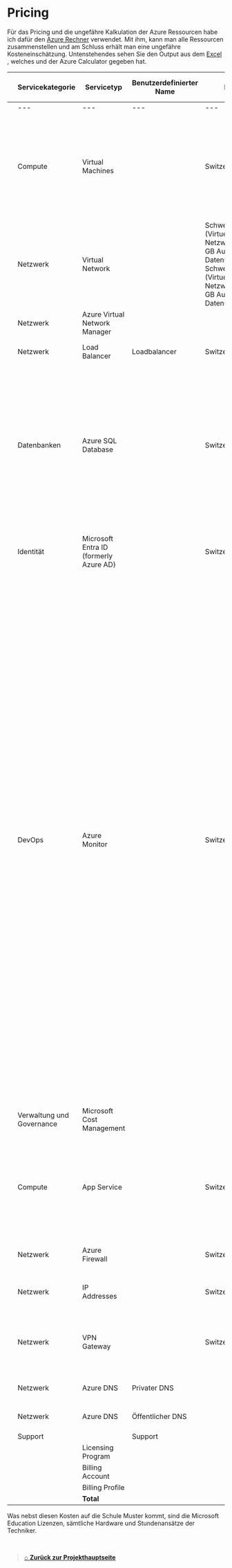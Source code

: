 # Pricing

Für das Pricing und die ungefähre Kalkulation der Azure Ressourcen habe ich dafür den [Azure Rechner](https://azure.microsoft.com/de-de/pricing/calculator/) verwendet. 
Mit ihm, kann man alle Ressourcen zusammenstellen und am Schluss erhält man eine ungefähre Kosteneinschätzung. 
Untenstehendes sehen Sie den Output aus dem [Excel](./Pricing/Schaetzung_Pricing_Azure_Ressources.xlsx)  , welches und der Azure Calculator gegeben hat. 


|     | Servicekategorie          | Servicetyp                             | Benutzerdefinierter Name | Region                                                                                                                                                   | Beschreibung                                                                                                                                                                                                                                                                                                                                                                                                                                                                                                                                                                                                                                                                                                                                                                                                                                                                                                                                                                                                                                                                                                                                                                                                                                                                                                                 | Geschätzte monatliche Kosten | Geschätzte Vorabkosten |     |
| --- | ------------------------- | -------------------------------------- | ------------------------ | -------------------------------------------------------------------------------------------------------------------------------------------------------- | ---------------------------------------------------------------------------------------------------------------------------------------------------------------------------------------------------------------------------------------------------------------------------------------------------------------------------------------------------------------------------------------------------------------------------------------------------------------------------------------------------------------------------------------------------------------------------------------------------------------------------------------------------------------------------------------------------------------------------------------------------------------------------------------------------------------------------------------------------------------------------------------------------------------------------------------------------------------------------------------------------------------------------------------------------------------------------------------------------------------------------------------------------------------------------------------------------------------------------------------------------------------------------------------------------------------------------- | ---------------------------- | ---------------------- | --- |
|     | ---                       | ---                                    | ---                      | ---                                                                                                                                                      | ---                                                                                                                                                                                                                                                                                                                                                                                                                                                                                                                                                                                                                                                                                                                                                                                                                                                                                                                                                                                                                                                                                                                                                                                                                                                                                                                          | ---:                         | ---:                   |     |
|     | Compute                   | Virtual Machines                       |                          | Switzerland North                                                                                                                                        | 30 D2as v5 (2 vCPUs, 8 GB RAM) (3 Jahre reserviert), Windows (AHB), Nur Betriebssystem; 30 verwaltete Datenträger – E3; Regionsübergreifender Übertragungstyp, Ausgehende Datenübertragung (5 GB) von Schweiz, Norden zu Europa, Norden                                                                                                                                                                                                                                                                                                                                                                                                                                                                                                                                                                                                                                                                                                                                                                                                                                                                                                                                                                                                                                                                                      | CHF976.27                    | CHF0.00                |     |
|     | Netzwerk                  | Virtual Network                        |                          | Schweiz, Norden (Virtuelles Netzwerk 1): 100 GB Ausgehende Datenübertragung; Schweiz, Westen (Virtuelles Netzwerk 2): 100 GB Ausgehende Datenübertragung | CHF12.56                                                                                                                                                                                                                                                                                                                                                                                                                                                                                                                                                                                                                                                                                                                                                                                                                                                                                                                                                                                                                                                                                                                                                                                                                                                                                                                     | CHF0.00                      |                        |     |
|     | Netzwerk                  | Azure Virtual Network Manager          |                          |                                                                                                                                                          | 2 verwaltete Zeichen x 1 Monat                                                                                                                                                                                                                                                                                                                                                                                                                                                                                                                                                                                                                                                                                                                                                                                                                                                                                                                                                                                                                                                                                                                                                                                                                                                                                               | CHF130.98                    | CHF0.00                |     |
|     | Netzwerk                  | Load Balancer                          | Loadbalancer             | Switzerland North                                                                                                                                        | Standard Tarif: 7 Regeln, 1.000 GB Verarbeitete Daten                                                                                                                                                                                                                                                                                                                                                                                                                                                                                                                                                                                                                                                                                                                                                                                                                                                                                                                                                                                                                                                                                                                                                                                                                                                                        | CHF33.96                     | CHF0.00                |     |
|     | Datenbanken               | Azure SQL Database                     |                          | Switzerland North                                                                                                                                        | Einzeldatenbank, Virtueller Kern, Allgemein, Bereitgestellt, Standard-Serie (Gen5), Primäres oder geografisches Replikat-Notfallwiederherstellung, Zonenredundant, 1 – 2 virtuelle(r) Kern/e Datenbank(en) x 1 Monat, 32 GB Speicher, SQL-Lizenz (Vorausbezahlung), RA-GRS Redundanz für Sicherungsspeicher, 0 GB Point-in-Time-Wiederherstellung, 0 x 5 GB langfristige Aufbewahrung                                                                                                                                                                                                                                                                                                                                                                                                                                                                                                                                                                                                                                                                                                                                                                                                                                                                                                                                        | CHF529.18                    | CHF0.00                |     |
|     | Identität                 | Microsoft Entra ID (formerly Azure AD) |                          | Switzerland North                                                                                                                                        | Premium P1 – 320 Benutzer, Premium P2 – 5 Benutzer, Enterprise Ebene, Benutzergesamtstruktur – 730 Stunden                                                                                                                                                                                                                                                                                                                                                                                                                                                                                                                                                                                                                                                                                                                                                                                                                                                                                                                                                                                                                                                                                                                                                                                                                   | CHF2’024.87                  | CHF0.00                |     |
|     | DevOps                    | Azure Monitor                          |                          | Switzerland North                                                                                                                                        | Log Analytics: Protokolldatenerfassung: erfasste 5 GB tägliche Analyseprotokolle, 5 täglich erfasste Standardprotokolle in GB, 1 Monate interaktive Datenaufbewahrung, 0 Monate archivierter Daten, 0 GB wiederhergestellte Daten für 0Tage 0 Grundlegende Protokollsuchabfragen pro Tag mit 0 GB pro Abfrage, 0 GB pro Tag exportierte Protokolldaten, pro Tag verarbeitete Plattformprotokolldaten: 0 GB mit Ziel in Speicher oder Event Hub und 0 GB mit Ziel-zu-Marketplace-Partnern, 0 Suchauftragsabfragen pro Tag mit 0 GB pro Abfrage gescannten Daten; 0 SCOM MI-Endpunkte; Verwalteter Prometheus: 0 AKS-Knoten im Cluster, 10000 Prometheus-Metriken pro Knoten, 30 Sekunden des Metriksammlungsintervalls, 0 Durchschnittliche tägliche Dashboardbenutzer, 7 Dashboards, 50000 pro Dashboard abgefragte Datenbeispiele, 25 promql-Warnungsregeln, 25 promql-Aufzeichnungsregeln; Application Insights: 3 Monate Datenaufbewahrung, 0 mehrstufige Webtests; 20 Ressourcen überwacht × 20 überwachte Metrikenzeitreihen pro Ressource, 15 Protokollwarnungen mit einer Häufigkeit von 5 Minuten, 0 zusätzliche Ereignisse (in Tausend), 0 zusätzliche E-Mails (in 100.000), 0 zusätzliche Pushbenachrichtigungen (in 100.000), 0 zusätzliche Webhooks (in Millionen), 0 Sprachanrufe und 0 SMS in Australien (+61) | CHF914.10                    | CHF0.00                |     |
|     | Verwaltung und Governance | Microsoft Cost Management              |                          |                                                                                                                                                          | Keine Gebühren für verwaltete Azure-Ausgaben. 0 Verwaltete AWS-Ausgaben pro Monat                                                                                                                                                                                                                                                                                                                                                                                                                                                                                                                                                                                                                                                                                                                                                                                                                                                                                                                                                                                                                                                                                                                                                                                                                                            | CHF0.00                      | CHF0.00                |     |
|     | Compute                   | App Service                            |                          | Switzerland North                                                                                                                                        | Tarif „Standard“; 10 S1 (1 Kern(e), 1.75 GB RAM, 50 GB Speicher) x 730 Stunden; Betriebssystem (Windows); 0 SNI SSL Verbindungen; 0 IP-SSL Verbindungen; 1 Benutzerdefinierte Domänen; 0 Standard-SLL-Zertifikate; 0 SSL-Platzhalterzertifikate                                                                                                                                                                                                                                                                                                                                                                                                                                                                                                                                                                                                                                                                                                                                                                                                                                                                                                                                                                                                                                                                              | CHF432.25                    | CHF10.76               |     |
|     | Netzwerk                  | Azure Firewall                         |                          | Switzerland North                                                                                                                                        | Standard-Tarif, 1 logische Firewalleinheiten × 1 Monat, 50 GB verarbeitete Daten                                                                                                                                                                                                                                                                                                                                                                                                                                                                                                                                                                                                                                                                                                                                                                                                                                                                                                                                                                                                                                                                                                                                                                                                                                             | CHF819.37                    | CHF0.00                |     |
|     | Netzwerk                  | IP Addresses                           |                          | Switzerland North                                                                                                                                        | Basic (klassisch), 0 dynamische IP-Adressen X 730 Stunden, 10 statische IP-Adressen X 1 Monat                                                                                                                                                                                                                                                                                                                                                                                                                                                                                                                                                                                                                                                                                                                                                                                                                                                                                                                                                                                                                                                                                                                                                                                                                                | CHF23.58                     | CHF0.00                |     |
|     | Netzwerk                  | VPN Gateway                            |                          | Switzerland North                                                                                                                                        | VPN-Gateways, Basic-VPN-Ebene, 100 Gatewaystunden, 10 S2S-Tunnel, 128 P2S-Verbindungen, 100GB, VPN ausgehender VPN-Gatewaytyp                                                                                                                                                                                                                                                                                                                                                                                                                                                                                                                                                                                                                                                                                                                                                                                                                                                                                                                                                                                                                                                                                                                                                                                                | CHF3.23                      | CHF0.00                |     |
|     | Netzwerk                  | Azure DNS                              | Privater DNS             |                                                                                                                                                          | Zone 1, DNS, Privat; 0 gehostete DNS-Zonen, 0 DNS-Abfragen                                                                                                                                                                                                                                                                                                                                                                                                                                                                                                                                                                                                                                                                                                                                                                                                                                                                                                                                                                                                                                                                                                                                                                                                                                                                   | CHF0.00                      | CHF0.00                |     |
|     | Netzwerk                  | Azure DNS                              | Öffentlicher DNS         |                                                                                                                                                          | Zone 1, DNS, Öffentlich; 2 gehostete DNS-Zonen, 9 DNS-Abfragen                                                                                                                                                                                                                                                                                                                                                                                                                                                                                                                                                                                                                                                                                                                                                                                                                                                                                                                                                                                                                                                                                                                                                                                                                                                               | CHF4.13                      | CHF0.00                |     |
|     | Support                   |                                        | Support                  |                                                                                                                                                          |                                                                                                                                                                                                                                                                                                                                                                                                                                                                                                                                                                                                                                                                                                                                                                                                                                                                                                                                                                                                                                                                                                                                                                                                                                                                                                                              | CHF89.71                     | CHF0.00                |     |
|     |                           | Licensing Program                      |                          |                                                                                                                                                          | Microsoft Customer Agreement (MCA)                                                                                                                                                                                                                                                                                                                                                                                                                                                                                                                                                                                                                                                                                                                                                                                                                                                                                                                                                                                                                                                                                                                                                                                                                                                                                           |                              |                        |     |
|     |                           | Billing Account                        |                          |                                                                                                                                                          |                                                                                                                                                                                                                                                                                                                                                                                                                                                                                                                                                                                                                                                                                                                                                                                                                                                                                                                                                                                                                                                                                                                                                                                                                                                                                                                              |                              |                        |     |
|     |                           | Billing Profile                        |                          |                                                                                                                                                          |                                                                                                                                                                                                                                                                                                                                                                                                                                                                                                                                                                                                                                                                                                                                                                                                                                                                                                                                                                                                                                                                                                                                                                                                                                                                                                                              |                              |                        |     |
|     |                           | **Total**                              |                          |                                                                                                                                                          |                                                                                                                                                                                                                                                                                                                                                                                                                                                                                                                                                                                                                                                                                                                                                                                                                                                                                                                                                                                                                                                                                                                                                                                                                                                                                                                              | **CHF5’994.18**              | **CHF10.76**           |     |

Was nebst diesen Kosten auf die Schule Muster kommt, sind die Microsoft Education Lizenzen, sämtliche Hardware und Stundenansätze der Techniker. 

<br>

> [⌂ **Zurück zur Projekthauptseite**](../README.md) 